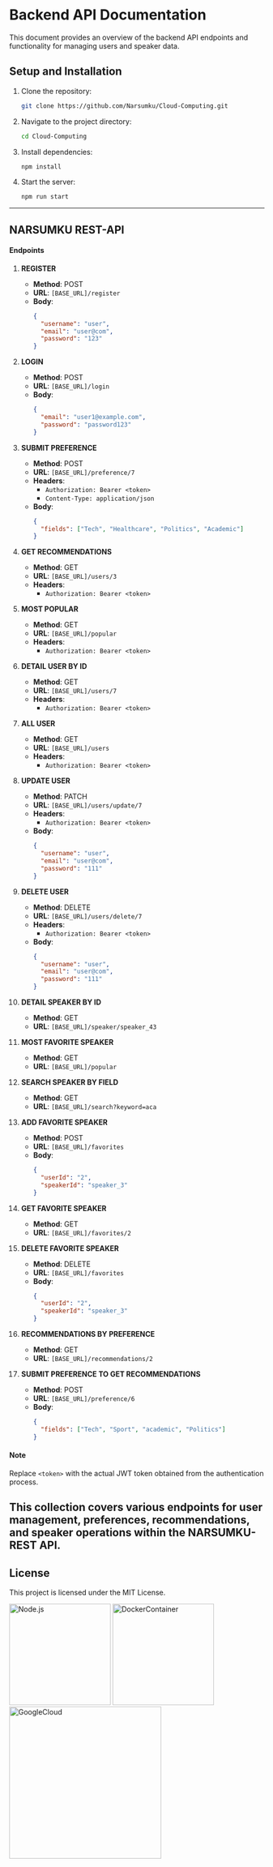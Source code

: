# Backend API Documentation

This document provides an overview of the backend API endpoints and functionality for managing users and speaker data.

## Setup and Installation

1. Clone the repository:
    ```sh
    git clone https://github.com/Narsumku/Cloud-Computing.git
    ```

2. Navigate to the project directory:
    ```sh
    cd Cloud-Computing
    ```

3. Install dependencies:
    ```sh
    npm install
    ```

4. Start the server:
    ```sh
    npm run start
    ```

---

## NARSUMKU REST-API

#### Endpoints

1. **REGISTER**

   - **Method**: POST
   - **URL**: `[BASE_URL]/register`
   - **Body**: 
     ```json
     {
       "username": "user",
       "email": "user@com",
       "password": "123"
     }
     ```

2. **LOGIN**

   - **Method**: POST
   - **URL**: `[BASE_URL]/login`
   - **Body**: 
     ```json
     {
       "email": "user1@example.com",
       "password": "password123"
     }
     ```

3. **SUBMIT PREFERENCE**

   - **Method**: POST
   - **URL**: `[BASE_URL]/preference/7`
   - **Headers**:
     - `Authorization: Bearer <token>`
     - `Content-Type: application/json`
   - **Body**: 
     ```json
     {
       "fields": ["Tech", "Healthcare", "Politics", "Academic"]
     }
     ```

4. **GET RECOMMENDATIONS**

   - **Method**: GET
   - **URL**: `[BASE_URL]/users/3`
   - **Headers**:
     - `Authorization: Bearer <token>`

5. **MOST POPULAR**

   - **Method**: GET
   - **URL**: `[BASE_URL]/popular`
   - **Headers**:
     - `Authorization: Bearer <token>`

6. **DETAIL USER BY ID**

   - **Method**: GET
   - **URL**: `[BASE_URL]/users/7`
   - **Headers**:
     - `Authorization: Bearer <token>`

7. **ALL USER**

   - **Method**: GET
   - **URL**: `[BASE_URL]/users`
   - **Headers**:
     - `Authorization: Bearer <token>`

8. **UPDATE USER**

   - **Method**: PATCH
   - **URL**: `[BASE_URL]/users/update/7`
   - **Headers**:
     - `Authorization: Bearer <token>`
   - **Body**: 
     ```json
     {
       "username": "user",
       "email": "user@com",
       "password": "111"
     }
     ```

9. **DELETE USER**

   - **Method**: DELETE
   - **URL**: `[BASE_URL]/users/delete/7`
   - **Headers**:
     - `Authorization: Bearer <token>`
   - **Body**: 
     ```json
     {
       "username": "user",
       "email": "user@com",
       "password": "111"
     }
     ```

10. **DETAIL SPEAKER BY ID**

    - **Method**: GET
    - **URL**: `[BASE_URL]/speaker/speaker_43`

11. **MOST FAVORITE SPEAKER**

    - **Method**: GET
    - **URL**: `[BASE_URL]/popular`

12. **SEARCH SPEAKER BY FIELD**

    - **Method**: GET
    - **URL**: `[BASE_URL]/search?keyword=aca`

13. **ADD FAVORITE SPEAKER**

    - **Method**: POST
    - **URL**: `[BASE_URL]/favorites`
    - **Body**: 
      ```json
      {
        "userId": "2",
        "speakerId": "speaker_3"
      }
      ```

14. **GET FAVORITE SPEAKER**

    - **Method**: GET
    - **URL**: `[BASE_URL]/favorites/2`

15. **DELETE FAVORITE SPEAKER**

    - **Method**: DELETE
    - **URL**: `[BASE_URL]/favorites`
    - **Body**: 
      ```json
      {
        "userId": "2",
        "speakerId": "speaker_3"
      }
      ```

16. **RECOMMENDATIONS BY PREFERENCE**

    - **Method**: GET
    - **URL**: `[BASE_URL]/recommendations/2`

17. **SUBMIT PREFERENCE TO GET RECOMMENDATIONS**

    - **Method**: POST
    - **URL**: `[BASE_URL]/preference/6`
    - **Body**: 
      ```json
      {
        "fields": ["Tech", "Sport", "academic", "Politics"]
      }
      ```

#### Note

Replace `<token>` with the actual JWT token obtained from the authentication process.

This collection covers various endpoints for user management, preferences, recommendations, and speaker operations within the NARSUMKU-REST API.
---
## License

This project is licensed under the MIT License.

<p align="left">
  <img src="https://nodejs.org/static/logos/nodejsDark.svg" alt="Node.js" width="200"/>
  <img src="https://upload.wikimedia.org/wikipedia/commons/7/79/Docker_%28container_engine%29_logo.png" alt="DockerContainer" width="200"/>
   <br>
  <img src="https://www.gstatic.com/devrel-devsite/prod/v0e0f589edd85502a40d78d7d0825db8ea5ef3b99ab4070381ee86977c9168730/cloud/images/cloud-logo.svg" alt="GoogleCloud" width="300"/>
</p>
